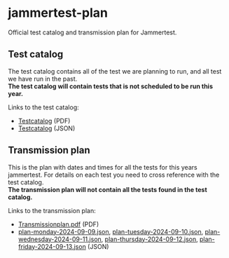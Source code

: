 # jammertest-plan
Official test catalog and transmission plan for Jammertest.


## Test catalog
The test catalog contains all of the test we are planning to run, and all test we have run in the past.  
**The test catalog will contain tests that is not scheduled to be run this year.**

Links to the test catalog:
- [Testcatalog](Testcatalog.pdf) (PDF)
- [Testcatalog](testcatalog.json) (JSON) 

## Transmission plan
This is the plan with dates and times for all the tests for this years jammertest. For details on each test you need to cross reference with the test catalog.  
**The transmission plan will not contain all the tests found in the test catalog.**

Links to the transmission plan:
- [Transmissionplan.pdf](https://github.com/NPRA/jammertest-plan/blob/main/Transmissionplan.pdf) (PDF) 
- [plan-monday-2024-09-09.json](https://github.com/NPRA/jammertest-plan/blob/main/plan-monday-2024-09-09.json), [plan-tuesday-2024-09-10.json](https://github.com/NPRA/jammertest-plan/blob/main/plan-tuesday-2024-09-10.json), [plan-wednesday-2024-09-11.json](https://github.com/NPRA/jammertest-plan/blob/main/plan-wednesday-2024-09-11.json), [plan-thursday-2024-09-12.json](https://github.com/NPRA/jammertest-plan/blob/main/plan-thursday-2024-09-12.json), [plan-friday-2024-09-13.json](https://github.com/NPRA/jammertest-plan/blob/main/plan-friday-2024-09-13.json) (JSON) 

